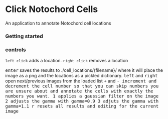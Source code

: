 # Click Notochord Cells
An application to annotate Notochord cell locations 

### Getting started

### controls
`left click` adds a location.
`right click` removes a location

<kbd>enter</kbd> saves the results to ./cell_locations/{filename}/ where it will place the image as a png and the locations as a pickled dictionary.
<kbd>left</kbd> and <kbd>right</kbd> open next/previous images from the loaded list
<kbd>+</kbd> and <kbd>-<kbd> increment and decrement the cell number so that you can skip numbers you are unsure about and annotate the cells with exactly the numbers you want.
<kbd>1</kbd> applies a gaussian filter on the image
<kbd>2</kbd> adjusts the gamma with gamma=0.9
<kbd>3</kbd> adjuts the gamma with gamma=1.1
<kbd>r</kbd> resets all results and editing for the current image
